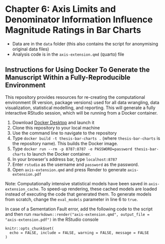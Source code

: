 # Chapter 6: Axis Limits and Denominator Information Influence Magnitude Ratings in Bar Charts

* Data are in the `data` folder (this also contains the script for anonymising original data files)
* Analysis code is in the `axis-extension.qmd` (quarto) file

## Instructions for Using Docker To Generate the Manuscript Within a Fully-Reproducible Environment

This repository provides resources for re-creating the computational environment (R version, package versions) used for all data wrangling, data visualization, statistical modelling, and reporting. This will generate a fully interactive RStudio session, which will be running from a Docker container.

1. Download [Docker Desktop](https://www.docker.com) and launch it
2. Clone this repository to your local machine
3. Use the command line to navigate to the repository
4. Type `docker build -t thesis-bar-charts .` (where `thesis-bar-charts` is the repository name). This builds the Docker image.
5. Type `docker run --rm -p 8787:8787 -e PASSWORD=password thesis-bar-charts` to launch the Docker container.
6. In your browser's address bar, type `localhost:8787`
7. Enter `rstudio` as the username and `password` as the password. 
8. Open `axis-extension.qmd` and press Render to generate `axis-extension.pdf`

Note: Computationally intensive statistical models have been saved in `axis-extension_cache`. To speed-up rendering, these cached models are loaded instead of executing the code that generated them. To generate models from scratch, change the `eval_models` parameter in line 6 to `true`.

In case of a Sementation Fault error, add the following code to the script and then run `rmarkdown::render("axis-extension.qmd", output_file = "axis-extension.pdf")` in the RStudio console

```{r, setup-options}
knitr::opts_chunk$set(
  echo = FALSE, include = FALSE, warning = FALSE, message = FALSE
)
```
